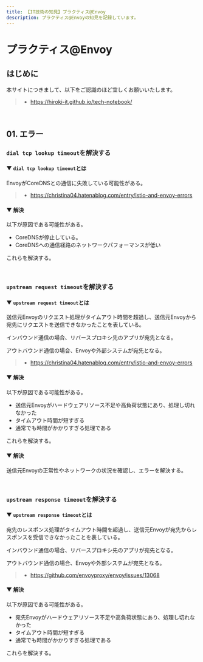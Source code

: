 ```yaml
---
title: 【IT技術の知見】プラクティス@Envoy
description: プラクティス@Envoyの知見を記録しています。
---
```


# プラクティス@Envoy

## はじめに

本サイトにつきまして、以下をご認識のほど宜しくお願いいたします。

> - https://hiroki-it.github.io/tech-notebook/

<br>

## 01. エラー

### `dial tcp lookup timeout`を解決する

#### ▼ `dial tcp lookup timeout`とは

EnvoyがCoreDNSとの通信に失敗している可能性がある。

> - https://christina04.hatenablog.com/entry/istio-and-envoy-errors

#### ▼ 解決

以下が原因である可能性がある。

- CoreDNSが停止している。
- CoreDNSへの通信経路のネットワークパフォーマンスが低い

これらを解決する。

<br>

### `upstream request timeout`を解決する

#### ▼ `upstream request timeout`とは

送信元Envoyのリクエスト処理がタイムアウト時間を超過し、送信元Envoyから宛先にリクエストを送信できなかったことを表している。

インバウンド通信の場合、リバースプロキシ先のアプリが宛先となる。

アウトバウンド通信の場合、Envoyや外部システムが宛先となる。

> - https://christina04.hatenablog.com/entry/istio-and-envoy-errors

#### ▼ 解決

以下が原因である可能性がある。

- 送信元Envoyがハードウェアリソース不足や高負荷状態にあり、処理し切れなかった
- タイムアウト時間が短すぎる
- 通常でも時間がかかりすぎる処理である

これらを解決する。

#### ▼ 解決

送信元Envoyの正常性やネットワークの状況を確認し、エラーを解決する。

<br>

### `upstream response timeout`を解決する

#### ▼ `upstream response timeout`とは

宛先のレスポンス処理がタイムアウト時間を超過し、送信元Envoyが宛先からレスポンスを受信できなかったことを表している。

インバウンド通信の場合、リバースプロキシ先のアプリが宛先となる。

アウトバウンド通信の場合、Envoyや外部システムが宛先となる。

> - https://github.com/envoyproxy/envoy/issues/13068

#### ▼ 解決

以下が原因である可能性がある。

- 宛先Envoyがハードウェアリソース不足や高負荷状態にあり、処理し切れなかった
- タイムアウト時間が短すぎる
- 通常でも時間がかかりすぎる処理である

これらを解決する。

<br>

